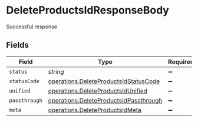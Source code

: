 # DeleteProductsIdResponseBody

Successful response


## Fields

| Field                                                                                            | Type                                                                                             | Required                                                                                         | Description                                                                                      |
| ------------------------------------------------------------------------------------------------ | ------------------------------------------------------------------------------------------------ | ------------------------------------------------------------------------------------------------ | ------------------------------------------------------------------------------------------------ |
| `status`                                                                                         | *string*                                                                                         | :heavy_minus_sign:                                                                               | N/A                                                                                              |
| `statusCode`                                                                                     | [operations.DeleteProductsIdStatusCode](../../models/operations/deleteproductsidstatuscode.md)   | :heavy_minus_sign:                                                                               | N/A                                                                                              |
| `unified`                                                                                        | [operations.DeleteProductsIdUnified](../../models/operations/deleteproductsidunified.md)         | :heavy_minus_sign:                                                                               | N/A                                                                                              |
| `passthrough`                                                                                    | [operations.DeleteProductsIdPassthrough](../../models/operations/deleteproductsidpassthrough.md) | :heavy_minus_sign:                                                                               | N/A                                                                                              |
| `meta`                                                                                           | [operations.DeleteProductsIdMeta](../../models/operations/deleteproductsidmeta.md)               | :heavy_minus_sign:                                                                               | N/A                                                                                              |